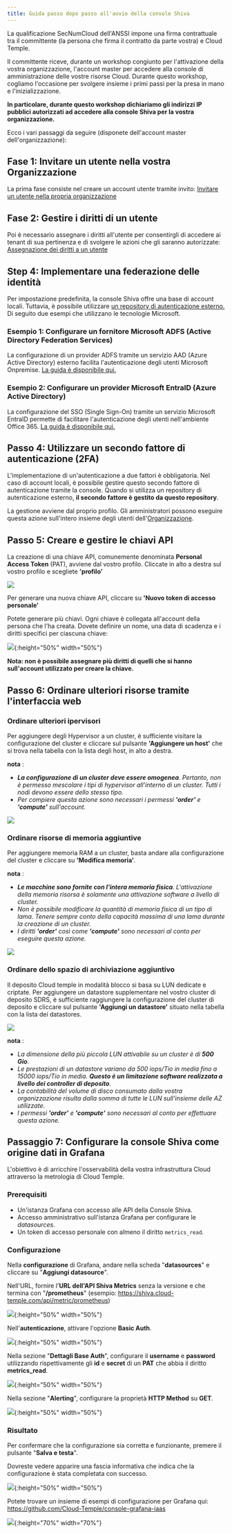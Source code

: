 ```yaml
---
title: Guida passo dopo passo all'avvio della console Shiva
---
```


La qualificazione SecNumCloud dell'ANSSI impone una firma contrattuale tra il committente (la persona che firma il contratto da parte vostra) e Cloud Temple.

Il committente riceve, durante un workshop congiunto per l'attivazione della vostra organizzazione, l'account master per accedere alla console di amministrazione delle vostre risorse Cloud.
Durante questo workshop, cogliamo l'occasione per svolgere insieme i primi passi per la presa in mano e l'inizializzazione.

__In particolare, durante questo workshop dichiariamo gli indirizzi IP pubblici autorizzati ad accedere alla console Shiva per la vostra organizzazione.__

Ecco i vari passaggi da seguire (disponete dell'account master dell'organizzazione):

## Fase 1: Invitare un utente nella vostra Organizzazione

La prima fase consiste nel creare un account utente tramite invito: [Invitare un utente nella propria organizzazione](accounts.md#création-dun-compte-utilisateur-dans-votre-organisation)

## Fase 2: Gestire i diritti di un utente


Poi è necessario assegnare i diritti all'utente per consentirgli di accedere ai tenant di sua pertinenza
e di svolgere le azioni che gli saranno autorizzate: [Assegnazione dei diritti a un utente](accounts.md#assegnazione-dei-permessi-a-un-utente)

## Step 4: Implementare una federazione delle identità

Per impostazione predefinita, la console Shiva offre una base di account locali. Tuttavia, è possibile utilizzare [un repository di autenticazione esterno.](organisations.md#mecanismes-dauthentification)
Di seguito due esempi che utilizzano le tecnologie Microsoft.

### Esempio 1: Configurare un fornitore __Microsoft ADFS__ (Active Directory Federation Services)
La configurazione di un provider ADFS tramite un servizio AAD (Azure Active Directory) esterno facilita l'autenticazione degli utenti Microsoft Onpremise.
[La guida è disponibile qui.](iam/sso_adfs.md)

### Esempio 2: Configurare un provider __Microsoft EntraID__ (Azure Active Directory)
La configurazione del SSO (Single Sign-On) tramite un servizio Microsoft EntraID permette di facilitare l'autenticazione degli utenti nell'ambiente Office 365.
[La guida è disponibile qui.](iam/sso_aad.md)

## Passo 4: Utilizzare un secondo fattore di autenticazione (2FA)
L'implementazione di un'autenticazione a due fattori è obbligatoria. Nel caso di account locali, è possibile gestire questo secondo fattore di autenticazione tramite la console. Quando si utilizza un repository di autenticazione esterno, __il secondo fattore è gestito da questo repository__.

La gestione avviene dal proprio profilo. Gli amministratori possono eseguire questa azione sull'intero insieme degli utenti dell'[Organizzazione](organisations.md).

## Passo 5: Creare e gestire le chiavi API
La creazione di una chiave API, comunemente denominata __Personal Access Token__ (PAT), avviene dal vostro profilo. Cliccate in alto a destra sul vostro profilo e scegliete __'profilo'__

![](images/shiva_onboard_002.png)

Per generare una nuova chiave API, cliccare su __'Nuovo token di accesso personale'__

Potete generare più chiavi. Ogni chiave è collegata all'account della persona che l'ha creata. Dovete definire un nome, una data di scadenza e i diritti specifici per ciascuna chiave:

![](images/shiva_onboard_006.png){:height="50%" width="50%"}

__Nota: non è possibile assegnare più diritti di quelli che si hanno sull'account utilizzato per creare la chiave.__

## Passo 6: Ordinare ulteriori risorse tramite l'interfaccia web

### Ordinare ulteriori ipervisori
Per aggiungere degli Hypervisor a un cluster, è sufficiente visitare la configurazione del cluster e cliccare
sul pulsante __'Aggiungere un host'__ che si trova nella tabella con la lista degli host, in alto a destra.

__nota__ :

- *__La configurazione di un cluster deve essere omogenea__. Pertanto, non è permesso mescolare i tipi di hypervisor all'interno di un cluster. Tutti i nodi devono essere dello stesso tipo.*
- *Per compiere questa azione sono necessari i permessi __'order'__ e __'compute'__ sull'account.*

![](images/shiva_orders_iaas_cpool_esx.png)

### Ordinare risorse di memoria aggiuntive
Per aggiungere memoria RAM a un cluster, basta andare alla configurazione del cluster e cliccare su __'Modifica memoria'__.

__nota__ :
- *__Le macchine sono fornite con l'intera memoria fisica__. L'attivazione della memoria risorsa è solamente una attivazione software a livello di cluster.*
- *Non è possibile modificare la quantità di memoria fisica di un tipo di lama. Tenere sempre conto della capacità massima di una lama durante la creazione di un cluster.*
- *I diritti __'order'__ così come __'compute'__ sono necessari al conto per eseguire questa azione.*

![](images/shiva_orders_iaas_cpool_memory.png)

### Ordinare dello spazio di archiviazione aggiuntivo
Il deposito Cloud temple in modalità blocco si basa su LUN dedicate e criptate. Per aggiungere un datastore supplementare nel vostro cluster di deposito SDRS, è sufficiente raggiungere la configurazione del cluster di deposito e cliccare sul pulsante __'Aggiungi un datastore'__ situato nella tabella con la lista dei datastores.

![](images/shiva_orders_iaas_spool_ds.png)

__nota__ :
- *La dimensione della più piccola LUN attivabile su un cluster è di __500 Gio__.*
- *Le prestazioni di un datastore variano da 500 iops/Tio in media fino a 15000 iops/Tio in media. __Questo è un limitazione software realizzata a livello dei controller di deposito__.*
- *La contabilità del volume di disco consumato dalla vostra organizzazione risulta dalla somma di tutte le LUN sull'insieme delle AZ utilizzate*.
- *I permessi __'order'__ e __'compute'__ sono necessari al conto per effettuare questa azione.*

## Passaggio 7: Configurare la console Shiva come origine dati in Grafana
L'obiettivo è di arricchire l'osservabilità della vostra infrastruttura Cloud attraverso la metrologia di Cloud Temple.

### Prerequisiti
- Un'istanza Grafana con accesso alle API della Console Shiva.
- Accesso amministrativo sull'istanza Grafana per configurare le *datasources*.
- Un token di accesso personale con almeno il diritto `metrics_read`.

### Configurazione
Nella **configurazione** di Grafana, andare nella scheda "**datasources**" e cliccare su "**Aggiungi datasource**".

Nell'URL, fornire l'**URL dell'API Shiva Metrics** senza la versione e che termina con "**/prometheus**"
(esempio: https://shiva.cloud-temple.com/api/metric/prometheus)

![](../metrics/images/grafana_datasource_http.png){:height="50%" width="50%"}

Nell'**autenticazione**, attivare l'opzione **Basic Auth**.

![](../metrics/images/grafana_datasource_auth.png){:height="50%" width="50%"}

Nella sezione "**Dettagli Base Auth**", configurare il **username** e **password** utilizzando rispettivamente gli **id** e **secret** di un **PAT** che abbia il diritto **metrics_read**.

![](../metrics/images/grafana_datasource_basic_auth_details.png){:height="50%" width="50%"}

Nella sezione "**Alerting**", configurare la proprietà **HTTP Method** su **GET**.

![](../metrics/images/grafana_datasource_alerting.png){:height="50%" width="50%"}


### Risultato
Per confermare che la configurazione sia corretta e funzionante, premere il pulsante "**Salva e testa**".

Dovreste vedere apparire una fascia informativa che indica che la configurazione è stata completata con successo.

![](../metrics/images/grafana_datasource_working.png){:height="50%" width="50%"}

Potete trovare un insieme di esempi di configurazione per Grafana qui: https://github.com/Cloud-Temple/console-grafana-iaas

![](images/grafana_dashboards_001.png){:height="70%" width="70%"}